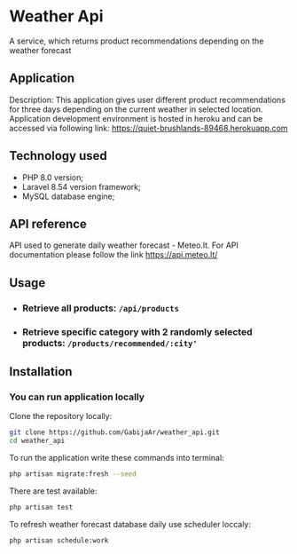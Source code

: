 # Weather Api

A service, which returns product recommendations depending on the weather forecast

## Application

Description: This application gives user different product recommendations for three days depending on the current weather in selected location.
Application development environment is hosted in heroku and can be accessed via following link: https://quiet-brushlands-89468.herokuapp.com

## Technology used

-   PHP 8.0 version;
-   Laravel 8.54 version framework;
-   MySQL database engine;

## API reference

API used to generate daily weather forecast - Meteo.lt. For API documentation please follow the link
https://api.meteo.lt/

## Usage

-   ### Retrieve all products: `/api/products`

-   ### Retrieve specific category with 2 randomly selected products: `/products/recommended/:city'`

## Installation

### You can run application locally

Clone the repository locally:

```sh
git clone https://github.com/GabijaAr/weather_api.git
cd weather_api
```

To run the application write these commands into terminal:

```sh
php artisan migrate:fresh --seed
```

There are test available:

```sh
php artisan test
```

To refresh weather forecast database daily use scheduler loccaly:

```sh
php artisan schedule:work
```
